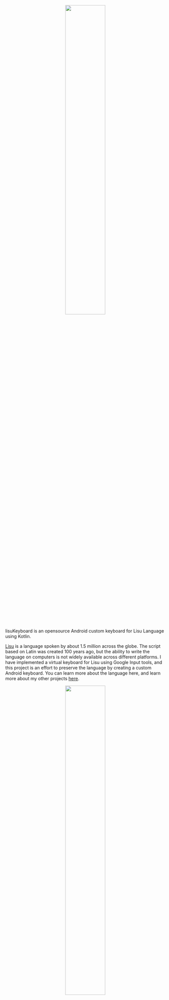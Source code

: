 <p align="center">
  <img src="https://cloud.githubusercontent.com/assets/6025663/22899748/2a6972b8-f1e9-11e6-859c-d9cea2c9becf.png" width="50%">
</p>

lisuKeyboard is an opensource Android custom keyboard for Lisu Language using Kotlin.

[Lisu](https://en.wikipedia.org/wiki/Lisu_language) is a language spoken by about 1.5 million across the globe. The script based on Latin was created 100 years ago, but the ability to write the language on computers is not widely available across different platforms. I have implemented a virtual keyboard for Lisu using Google Input tools, and this project is an effort to preserve the language by creating a custom Android keyboard. You can learn more about the language here, and learn more about my other projects [here](http://amosgwa.com).

<p align="center">
  <img src="https://user-images.githubusercontent.com/6025663/39716517-d170e086-51ed-11e8-9396-c6561e15a8e4.png" width="50%">
</p>

# Contribution/Forking
I would be very grateful if you are willing to contribute to this project. There are a lot of optimizations to be done.Then, I would love to get your feedbacks!

# To Do
- Create a setting page

# License
MIT License

Copyright (c) 2018 AmosGwa

Permission is hereby granted, free of charge, to any person obtaining a copy of this software and associated documentation files (the "Software"), to deal in the Software without restriction, including without limitation the rights to use, copy, modify, merge, publish, distribute, sublicense, and/or sell copies of the Software, and to permit persons to whom the Software is furnished to do so, subject to the following conditions:

The above copyright notice and this permission notice shall be included in all copies or substantial portions of the Software.

THE SOFTWARE IS PROVIDED "AS IS", WITHOUT WARRANTY OF ANY KIND, EXPRESS OR IMPLIED, INCLUDING BUT NOT LIMITED TO THE WARRANTIES OF MERCHANTABILITY, FITNESS FOR A PARTICULAR PURPOSE AND NONINFRINGEMENT. IN NO EVENT SHALL THE AUTHORS OR COPYRIGHT HOLDERS BE LIABLE FOR ANY CLAIM, DAMAGES OR OTHER LIABILITY, WHETHER IN AN ACTION OF CONTRACT, TORT OR OTHERWISE, ARISING FROM, OUT OF OR IN CONNECTION WITH THE SOFTWARE OR THE USE OR OTHER DEALINGS IN THE SOFTWARE.
